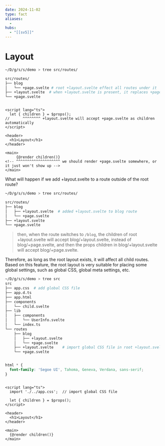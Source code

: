 ```yaml
---
date: 2024-11-02
type: fact
aliases:
  -
hubs:
  - "[[sv5]]"
---
```


# Layout

```bash
~/D/g/s/s/demo > tree src/routes/

src/routes/
├── blog
│   └── +page.svelte # root +layout.svelte effect all routes under it
├── +layout.svelte  # when +layout.svelte is present, it replaces +page.svelte as the entry point
└── +page.svelte

```

```svelte src/routes/+layout.svelte 

<script lang="ts">
  let { children } = $props();  
//      ^^^^^^^^ +layout.svelte will accept +page.svelte as children automatically
</script>

<header>
  <h1>Layout</h1>
</header>

<main>
     {@render children()}
<!-- ^^^^^^^^^^^^^^^^^^^^ we should render +page.svelte somewhere, or it just won't show up -->
</main>

```

What will happen if we add +layout.svelte to a route outside of the root route?

```bash
~/D/g/s/s/demo > tree src/routes/

src/routes/
├── blog
│   ├── +layout.svelte  # added +layout.svelte to blog route
│   └── +page.svelte
├── +layout.svelte
└── +page.svelte

```

>then, when the route switches to `/blog`, the children of root +layout.svelte will accept blog/+layout.svelte, instead of blog/+page.svelte, and then the props children in blog/+layout.svelte will accept blog/+page.svelte.

Therefore, as long as the root layout exists, it will affect all child routes. Based on this feature, the root layout is very suitable for placing some global settings, such as global CSS, global meta settings, etc.


```bash
~/D/g/s/s/demo > tree src
src
├── app.css  # add global CSS file
├── app.d.ts
├── app.html
├── components
│   └── child.svelte
├── lib
│   ├── components
│   │   └── UserInfo.svelte
│   └── index.ts
└── routes
    ├── blog
    │   ├── +layout.svelte
    │   └── +page.svelte
    ├── +layout.svelte    # import global CSS file in root +layout.svelte
    └── +page.svelte

```

```css src/app.css

html * {
  font-family: 'Segoe UI', Tahoma, Geneva, Verdana, sans-serif;
}

```

```svelte src/routes/+layout.svelte

<script lang="ts">
  import './../app.css';  // import global CSS file

  let { children } = $props();
</script>

<header>
  <h1>Layout</h1>
</header>

<main>
  {@render children()}
</main>

```
